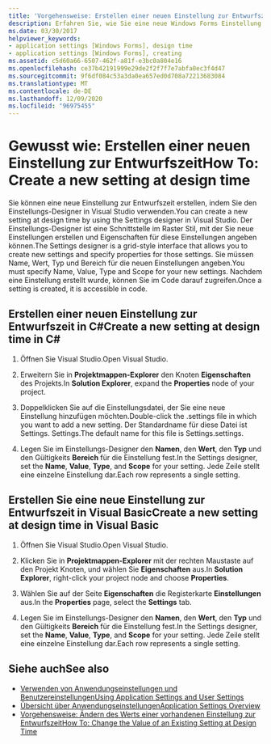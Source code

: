 ```yaml
---
title: 'Vorgehensweise: Erstellen einer neuen Einstellung zur Entwurfszeit'
description: Erfahren Sie, wie Sie eine neue Windows Forms Einstellung zur Entwurfszeit mithilfe des Einstellungs-Designers in Visual Studio erstellen.
ms.date: 03/30/2017
helpviewer_keywords:
- application settings [Windows Forms], design time
- application settings [Windows Forms], creating
ms.assetid: c5d60a66-6507-462f-a81f-e3bc0a804e16
ms.openlocfilehash: ce37b42191999e29de2f2f7f7e7abfa0ec3f4d47
ms.sourcegitcommit: 9f6df084c53a3da0ea657ed0d708a72213683084
ms.translationtype: MT
ms.contentlocale: de-DE
ms.lasthandoff: 12/09/2020
ms.locfileid: "96975455"
---
```

# <a name="how-to-create-a-new-setting-at-design-time"></a><span data-ttu-id="b1f84-103">Gewusst wie: Erstellen einer neuen Einstellung zur Entwurfszeit</span><span class="sxs-lookup"><span data-stu-id="b1f84-103">How To: Create a new setting at design time</span></span>

<span data-ttu-id="b1f84-104">Sie können eine neue Einstellung zur Entwurfszeit erstellen, indem Sie den Einstellungs-Designer in Visual Studio verwenden.</span><span class="sxs-lookup"><span data-stu-id="b1f84-104">You can create a new setting at design time by using the Settings designer in Visual Studio.</span></span> <span data-ttu-id="b1f84-105">Der Einstellungs-Designer ist eine Schnittstelle im Raster Stil, mit der Sie neue Einstellungen erstellen und Eigenschaften für diese Einstellungen angeben können.</span><span class="sxs-lookup"><span data-stu-id="b1f84-105">The Settings designer is a grid-style interface that allows you to create new settings and specify properties for those settings.</span></span> <span data-ttu-id="b1f84-106">Sie müssen Name, Wert, Typ und Bereich für die neuen Einstellungen angeben.</span><span class="sxs-lookup"><span data-stu-id="b1f84-106">You must specify Name, Value, Type and Scope for your new settings.</span></span> <span data-ttu-id="b1f84-107">Nachdem eine Einstellung erstellt wurde, können Sie im Code darauf zugreifen.</span><span class="sxs-lookup"><span data-stu-id="b1f84-107">Once a setting is created, it is accessible in code.</span></span>

## <a name="create-a-new-setting-at-design-time-in-c"></a><span data-ttu-id="b1f84-108">Erstellen einer neuen Einstellung zur Entwurfszeit in C\#</span><span class="sxs-lookup"><span data-stu-id="b1f84-108">Create a new setting at design time in C\#</span></span>

1. <span data-ttu-id="b1f84-109">Öffnen Sie Visual Studio.</span><span class="sxs-lookup"><span data-stu-id="b1f84-109">Open Visual Studio.</span></span>

2. <span data-ttu-id="b1f84-110">Erweitern Sie in **Projektmappen-Explorer** den Knoten **Eigenschaften** des Projekts.</span><span class="sxs-lookup"><span data-stu-id="b1f84-110">In **Solution Explorer**, expand the **Properties** node of your project.</span></span>

3. <span data-ttu-id="b1f84-111">Doppelklicken Sie auf die Einstellungsdatei, der Sie eine neue Einstellung hinzufügen möchten.</span><span class="sxs-lookup"><span data-stu-id="b1f84-111">Double-click the .settings file in which you want to add a new setting.</span></span> <span data-ttu-id="b1f84-112">Der Standardname für diese Datei ist Settings. Settings.</span><span class="sxs-lookup"><span data-stu-id="b1f84-112">The default name for this file is Settings.settings.</span></span>

4. <span data-ttu-id="b1f84-113">Legen Sie im Einstellungs-Designer den **Namen**, den **Wert**, den **Typ** und den Gültigkeits **Bereich** für die Einstellung fest.</span><span class="sxs-lookup"><span data-stu-id="b1f84-113">In the Settings designer, set the **Name**, **Value**, **Type**, and **Scope** for your setting.</span></span> <span data-ttu-id="b1f84-114">Jede Zeile stellt eine einzelne Einstellung dar.</span><span class="sxs-lookup"><span data-stu-id="b1f84-114">Each row represents a single setting.</span></span>

## <a name="create-a-new-setting-at-design-time-in-visual-basic"></a><span data-ttu-id="b1f84-115">Erstellen Sie eine neue Einstellung zur Entwurfszeit in Visual Basic</span><span class="sxs-lookup"><span data-stu-id="b1f84-115">Create a new setting at design time in Visual Basic</span></span>

1. <span data-ttu-id="b1f84-116">Öffnen Sie Visual Studio.</span><span class="sxs-lookup"><span data-stu-id="b1f84-116">Open Visual Studio.</span></span>

2. <span data-ttu-id="b1f84-117">Klicken Sie in **Projektmappen-Explorer** mit der rechten Maustaste auf den Projekt Knoten, und wählen Sie **Eigenschaften** aus.</span><span class="sxs-lookup"><span data-stu-id="b1f84-117">In **Solution Explorer**, right-click your project node and choose **Properties**.</span></span>

3. <span data-ttu-id="b1f84-118">Wählen Sie auf der Seite **Eigenschaften** die Registerkarte **Einstellungen** aus.</span><span class="sxs-lookup"><span data-stu-id="b1f84-118">In the **Properties** page, select the **Settings** tab.</span></span>

4. <span data-ttu-id="b1f84-119">Legen Sie im Einstellungs-Designer den **Namen**, den **Wert**, den **Typ** und den Gültigkeits **Bereich** für die Einstellung fest.</span><span class="sxs-lookup"><span data-stu-id="b1f84-119">In the Settings designer, set the **Name**, **Value**, **Type**, and **Scope** for your setting.</span></span> <span data-ttu-id="b1f84-120">Jede Zeile stellt eine einzelne Einstellung dar.</span><span class="sxs-lookup"><span data-stu-id="b1f84-120">Each row represents a single setting.</span></span>

## <a name="see-also"></a><span data-ttu-id="b1f84-121">Siehe auch</span><span class="sxs-lookup"><span data-stu-id="b1f84-121">See also</span></span>

- [<span data-ttu-id="b1f84-122">Verwenden von Anwendungseinstellungen und Benutzereinstellungen</span><span class="sxs-lookup"><span data-stu-id="b1f84-122">Using Application Settings and User Settings</span></span>](using-application-settings-and-user-settings.md)
- [<span data-ttu-id="b1f84-123">Übersicht über Anwendungseinstellungen</span><span class="sxs-lookup"><span data-stu-id="b1f84-123">Application Settings Overview</span></span>](application-settings-overview.md)
- [<span data-ttu-id="b1f84-124">Vorgehensweise: Ändern des Werts einer vorhandenen Einstellung zur Entwurfszeit</span><span class="sxs-lookup"><span data-stu-id="b1f84-124">How To: Change the Value of an Existing Setting at Design Time</span></span>](how-to-change-the-value-of-an-existing-setting-at-design-time.md)
